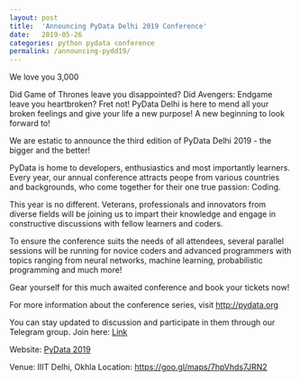 ```yaml
---
layout: post
title:  'Announcing PyData Delhi 2019 Conference'
date:   2019-05-26
categories: python pydata conference
permalink: /announcing-pydd19/
---
```


We love you 3,000

Did Game of Thrones leave you disappointed? Did Avengers: Endgame leave you heartbroken? Fret not! PyData Delhi is here to mend all your broken feelings and give your life a new purpose! A new beginning to look forward to!

We are estatic to announce the third edition of PyData Delhi 2019 - the bigger and the better!

PyData is home to developers, enthusiastics and most importantly learners. Every year, our annual conference attracts peope from various countries and backgrounds, who come together for their one true passion: Coding.

This year is no different. Veterans, professionals and innovators from diverse fields will be joining us to impart their knowledge and engage in constructive discussions with fellow learners and coders.

To ensure the conference suits the needs of all attendees, several parallel sessions will be running for novice coders and advanced programmers with topics ranging from neural networks, machine learning, probabilistic programming and much more!

Gear yourself for this much awaited conference and book your tickets now!

For more information about the conference series, visit http://pydata.org

You can stay updated to discussion and participate in them through our Telegram group. Join here: [Link](https://bit.do/joinpydd)

Website: [PyData 2019](https://pydata.org/delhi2019)

Venue: IIIT Delhi, Okhla
Location: https://goo.gl/maps/7hpVhds7JRN2
